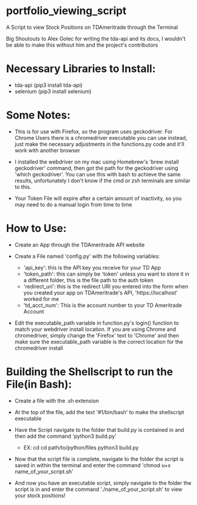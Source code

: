 # portfolio_viewing_script
A Script to view Stock Positions on TDAmeritrade through the Terminal

Big Shoutouts to Alex Golec for writing the tda-api and its docs, I wouldn't be able to make this without him and the project's contributors

# Necessary Libraries to Install:
- tda-api (pip3 install tda-api)
- selenium (pip3 install selenium)

# Some Notes:
- This is for use with Firefox, so the program uses geckodriver. For Chrome Users there is a chromedriver executable you can use instead, just make the necessary adjustments in the functions.py code and it'll work with another browser
	
- I installed the webdriver on my mac using Homebrew's 'brew install geckodriver' command, then got the path for the geckodriver using 'which geckodriver'. You can use this with bash to achieve the same results, unfortunately I don't know if the cmd or zsh terminals are similar to this.
	
- Your Token File will expire after a certain amount of inactivity, so you may need to do a manual login from time to time

# How to Use:
- Create an App through the TDAmeritrade API website
	
- Create a File named 'config.py' with the following variables:
	- 'api_key': this is the API key you receive for your TD App
	- 'token_path': this can simply be 'token' unless you want to store it in a different folder, this is the file path to the auth token
	- 'redirect_uri': this is the redirect URI you entered into the form when you created your app on TDAmeritrade's API, 'https://localhost' worked for me
	- 'td_acct_num': This is the account number to your TD Ameritrade Account
		
- Edit the executable_path variable in function.py's login() function to match your webdriver install location. If you are using Chrome and chromedriver, simply change the 'Firefox' text to 'Chrome' and then make sure the executable_path variable is the correct location for the chromedriver install
	
# Building the Shellscript to run the File(in Bash):
- Create a file with the .sh extension
	
- At the top of the file, add the text '#1/bin/bash' to make the shellscript executable
	
- Have the Script navigate to the folder that build.py is contained in and then add the command 'python3 build.py'
	- EX:
		cd
		cd path/to/python/files
		python3 build.py

- Now that the script file is complete, navigate to the folder the script is saved in within the terminal and enter the command 'chmod u+x name_of_your_script.sh'
	
- And now you have an executable script, simply navigate to the folder the script is in and enter the command './name_of_your_script.sh' to view your stock positions!

